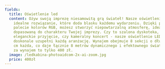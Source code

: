```yaml
---
fields:
  title: Oświetlenie led
  content: Ożyw swoją imprezę niesamowitą grą świateł! Nasze oświetlenie LED  to
    idealne rozwiązanie, które doda blasku każdemu wydarzeniu. Dzięki pełnej
    palecie kolorów RGB, możesz stworzyć niepowtarzalną atmosferę, idealnie
    dopasowaną do charakteru Twojej imprezy. Czy to szalona dyskoteka,
    eleganckie przyjęcie, czy kameralny koncert - nasze oświetlenie LED
    doskonale uzupełni każdą aranżację. Wynajem obejmuje 8 sekcji o długości 100
    cm każda, co daje łącznie 8 metrów dynamicznego i efektownego światła. Cena
    za wynajem to tylko 400 zł.
  image: /ledkabina-photoaidcom-2x-ai-zoom.jpg
  price: 400zł
---
```

